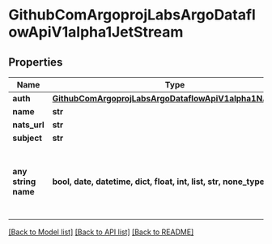 # GithubComArgoprojLabsArgoDataflowApiV1alpha1JetStream


## Properties
Name | Type | Description | Notes
------------ | ------------- | ------------- | -------------
**auth** | [**GithubComArgoprojLabsArgoDataflowApiV1alpha1NATSAuth**](GithubComArgoprojLabsArgoDataflowApiV1alpha1NATSAuth.md) |  | [optional] 
**name** | **str** |  | [optional] 
**nats_url** | **str** |  | [optional] 
**subject** | **str** |  | [optional] 
**any string name** | **bool, date, datetime, dict, float, int, list, str, none_type** | any string name can be used but the value must be the correct type | [optional]

[[Back to Model list]](../README.md#documentation-for-models) [[Back to API list]](../README.md#documentation-for-api-endpoints) [[Back to README]](../README.md)


